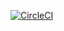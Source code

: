 [![CircleCI](https://circleci.com/gh/megabayt/vk-messenger-rn.svg?style=svg&circle-token=d8908eabd716c4b462a2943445f39d7a5e17a75d)](https://circleci.com/gh/megabayt/vk-messenger-rn)
